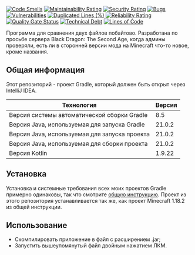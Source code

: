 [![Code Smells](https://sonarcloud.io/api/project_badges/measure?project=Hummel009_File-Comparator&metric=code_smells)](https://sonarcloud.io/summary/overall?id=Hummel009_File-Comparator)
[![Maintainability Rating](https://sonarcloud.io/api/project_badges/measure?project=Hummel009_File-Comparator&metric=sqale_rating)](https://sonarcloud.io/summary/overall?id=Hummel009_File-Comparator)
[![Security Rating](https://sonarcloud.io/api/project_badges/measure?project=Hummel009_File-Comparator&metric=security_rating)](https://sonarcloud.io/summary/overall?id=Hummel009_File-Comparator)
[![Bugs](https://sonarcloud.io/api/project_badges/measure?project=Hummel009_File-Comparator&metric=bugs)](https://sonarcloud.io/summary/overall?id=Hummel009_File-Comparator)
[![Vulnerabilities](https://sonarcloud.io/api/project_badges/measure?project=Hummel009_File-Comparator&metric=vulnerabilities)](https://sonarcloud.io/summary/overall?id=Hummel009_File-Comparator)
[![Duplicated Lines (%)](https://sonarcloud.io/api/project_badges/measure?project=Hummel009_File-Comparator&metric=duplicated_lines_density)](https://sonarcloud.io/summary/overall?id=Hummel009_File-Comparator)
[![Reliability Rating](https://sonarcloud.io/api/project_badges/measure?project=Hummel009_File-Comparator&metric=reliability_rating)](https://sonarcloud.io/summary/overall?id=Hummel009_File-Comparator)
[![Quality Gate Status](https://sonarcloud.io/api/project_badges/measure?project=Hummel009_File-Comparator&metric=alert_status)](https://sonarcloud.io/summary/overall?id=Hummel009_File-Comparator)
[![Technical Debt](https://sonarcloud.io/api/project_badges/measure?project=Hummel009_File-Comparator&metric=sqale_index)](https://sonarcloud.io/summary/overall?id=Hummel009_File-Comparator)
[![Lines of Code](https://sonarcloud.io/api/project_badges/measure?project=Hummel009_File-Comparator&metric=ncloc)](https://sonarcloud.io/summary/overall?id=Hummel009_File-Comparator)

Программа для сравнения двух файлов побайтово. Разработана по просьбе сервера Black Dragon: The Second Age, когда админы проверяли, есть ли в сторонней версии мода на Minecraft что-то новое, кроме названия.

## Общая информация

Этот репозиторий - проект Gradle, который должен быть открыт через IntelliJ IDEA.

| Технология                                    | Версия    |
|-----------------------------------------------|-----------|
| Версия системы автоматической сборки Gradle   | 8.5       |
| Версия Java, используемая для запуска Gradle  | 21.0.2    |
| Версия Java, используемая для запуска проекта | 21.0.2    |
| Версия Java, используемая для сборки проекта  | 21.0.2    |
| Версия Kotlin                                 | 1.9.22    |

## Установка

Установка и системные требования всех моих проектов Gradle примерно одинаковы, так что смотрите [общую инструкцию](https://github.com/Hummel009/The-Rings-of-Power#readme). Проект из этого репозитория устанавливается так же, как проект Minecraft 1.18.2 из общей инструкции.

## Использование

* Скомпилировать приложение в файл с расширением .jar;
* Запустить вышеупомянутый файл двойным нажатием ЛКМ.
